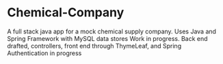 # Chemical-Company
A full stack java app for a mock chemical supply company. Uses Java and Spring Framework with MySQL data stores
Work in progress. Back end drafted, controllers, front end through ThymeLeaf, and Spring Authentication in progress
